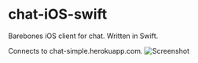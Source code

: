 chat-iOS-swift
==============

Barebones iOS client for chat. Written in Swift.

Connects to chat-simple.herokuapp.com.
![Screenshot](https://raw.github.com/justinsacbibit/chat-iOS-swift/master/screenshotv3.png)
